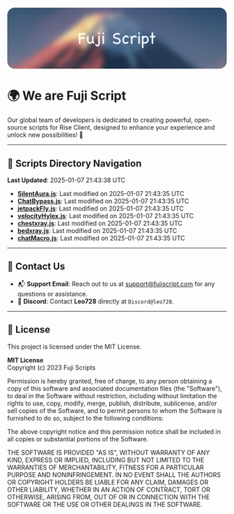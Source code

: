 ![Banner](.github/b.webp)

# 🌍 **We are Fuji Script**

Our global team of developers is dedicated to creating powerful, open-source scripts for Rise Client, designed to enhance your experience and unlock new possibilities! 🌟

---
<!-- SCRIPTS_NAVIGATION_START -->
## 📂 **Scripts Directory Navigation**

**Last Updated**: 2025-01-07 21:43:38 UTC

- **[SilentAura.js](scripts/SilentAura.js)**: Last modified on 2025-01-07 21:43:35 UTC
- **[ChatBypass.js](scripts/ChatBypass.js)**: Last modified on 2025-01-07 21:43:35 UTC
- **[jetpackFly.js](scripts/jetpackFly.js)**: Last modified on 2025-01-07 21:43:35 UTC
- **[velocityHylex.js](scripts/velocityHylex.js)**: Last modified on 2025-01-07 21:43:35 UTC
- **[chestxray.js](scripts/chestxray.js)**: Last modified on 2025-01-07 21:43:35 UTC
- **[bedxray.js](scripts/bedxray.js)**: Last modified on 2025-01-07 21:43:35 UTC
- **[chatMacro.js](scripts/chatMacro.js)**: Last modified on 2025-01-07 21:43:35 UTC

<!-- SCRIPTS_NAVIGATION_END -->

---

## 💬 **Contact Us**  
- 📬 **Support Email**: Reach out to us at [support@fujiscript.com](mailto:support@fujiscript.com) for any questions or assistance.  
- 💬 **Discord**: Contact **Leo728** directly at `Discord@leo728`.

---

## 📜 **License**

This project is licensed under the MIT License.  

**MIT License**  
Copyright (c) 2023 Fuji Scripts  

Permission is hereby granted, free of charge, to any person obtaining a copy of this software and associated documentation files (the "Software"), to deal in the Software without restriction, including without limitation the rights to use, copy, modify, merge, publish, distribute, sublicense, and/or sell copies of the Software, and to permit persons to whom the Software is furnished to do so, subject to the following conditions:  

The above copyright notice and this permission notice shall be included in all copies or substantial portions of the Software.  

THE SOFTWARE IS PROVIDED "AS IS", WITHOUT WARRANTY OF ANY KIND, EXPRESS OR IMPLIED, INCLUDING BUT NOT LIMITED TO THE WARRANTIES OF MERCHANTABILITY, FITNESS FOR A PARTICULAR PURPOSE AND NONINFRINGEMENT. IN NO EVENT SHALL THE AUTHORS OR COPYRIGHT HOLDERS BE LIABLE FOR ANY CLAIM, DAMAGES OR OTHER LIABILITY, WHETHER IN AN ACTION OF CONTRACT, TORT OR OTHERWISE, ARISING FROM, OUT OF OR IN CONNECTION WITH THE SOFTWARE OR THE USE OR OTHER DEALINGS IN THE SOFTWARE.  
